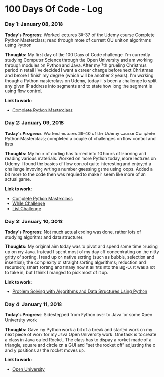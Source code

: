 # 100 Days Of Code - Log

### Day 1: January 08, 2018

**Today's Progress**: Worked lectures 30-37 of the Udemy course Complete Python Masterclass; read through more of current OU unit on algorithms using Python

**Thoughts:** My first day of the 100 Days of Code challenge. I'm currently studying Computer Science through the Open University and am working through modules on Python and Java. After my 7th grueling Christmas period in retail I've decided I want a career change before next Christmas and before I finish my degree (which will be another 2 years). I'm working though a Python masterclass on Udemy, today it's been a challenge to split any given IP address into segments and to state how long the segment is using flow control.

**Link to work:** 
- [Complete Python Masterclass](https://www.udemy.com/python-the-complete-python-developer-course/)

### Day 2: January 09, 2018

**Today's Progress**: Worked lectures 38-46 of the Udemy course Complete Python Masterclass; completed a couple of challenges on flow control and lists

**Thoughts:** My hour of coding has turned into 10 hours of learning and reading various materials. Worked on more Python today, more lectures on Udemy. I found the basics of flow control quite interesting and enjoyed a challenge invoving wrting a number guessing game using loops. Added a bit more to the code then was requied to make it seem like more of an actual game.

**Link to work:** 
- [Complete Python Masterclass](https://www.udemy.com/python-the-complete-python-developer-course/)
- [While Challenge](https://github.com/DurandalOne/PythonLearning/blob/master/whilechallenge.py)
- [List Challenge](https://github.com/DurandalOne/PythonLearning/blob/master/listchallenge.py)

### Day 3: January 10, 2018

**Today's Progress**: Not much actual coding was done, rather lots of studying algoritms and data structures

**Thoughts:** My original aim today was to pivot and spend some time brusing up on my Java. Instead I spent most of my day off concentrating on the nitty gritty of sorting. I read up on native sorting (such as bubble, selection and insertion); the complexity of straight sorting algorithms; reduction and recursion; smart sorting and finally how it all fits into the Big-O. It was a lot to take in, but I think I manged to pick most of it up.

**Link to work:** 
- [Problem Solving with Algorithms and Data Structures Using Python](http://interactivepython.org/courselib/static/pythonds/index.html)

### Day 4: January 11, 2018

**Today's Progress**: Sidestepped from Python over to Java for some Open University work

**Thoughts:** Gave my Python work a bit of a break and started work on my next piece of work for my Java Open University work. One task is to create a class in Java called Rocket. The class has to dispay a rocket made of a triangle, square and circle on a GUI and "set the rocket off" adjusting the x and y positions as the rocket moves up. 

**Link to work:** 
- [Open University](http://www.open.ac.uk)
